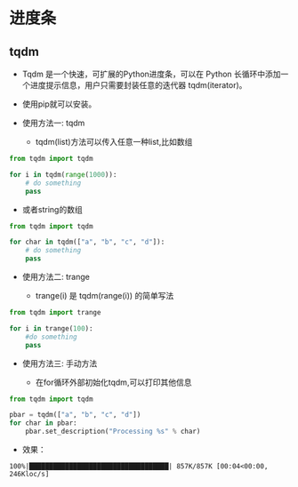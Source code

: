 # 进度条

## tqdm

- Tqdm 是一个快速，可扩展的Python进度条，可以在 Python 长循环中添加一个进度提示信息，用户只需要封装任意的迭代器 tqdm(iterator)。
- 使用pip就可以安装。

- 使用方法一: tqdm

  - tqdm(list)方法可以传入任意一种list,比如数组

~~~python
from tqdm import tqdm

for i in tqdm(range(1000)):
    # do something
    pass
~~~

  - 或者string的数组

~~~python
from tqdm import tqdm

for char in tqdm(["a", "b", "c", "d"]):
    # do something
    pass
~~~

- 使用方法二: trange

  - trange(i) 是 tqdm(range(i)) 的简单写法

~~~python
from tqdm import trange

for i in trange(100):
    #do something
    pass
~~~

- 使用方法三: 手动方法

  - 在for循环外部初始化tqdm,可以打印其他信息

~~~python
from tqdm import tqdm

pbar = tqdm(["a", "b", "c", "d"])
for char in pbar:
    pbar.set_description("Processing %s" % char)
~~~

  - 效果：

~~~wiki
100%|███████████████████████████████████| 857K/857K [00:04<00:00, 246Kloc/s]
~~~